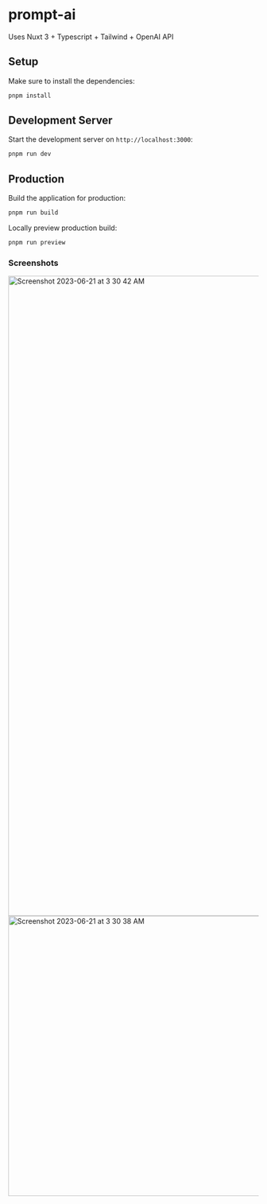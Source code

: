 # prompt-ai

Uses Nuxt 3 + Typescript + Tailwind + OpenAI API

## Setup

Make sure to install the dependencies:

```bash
pnpm install

```

## Development Server

Start the development server on `http://localhost:3000`:

```bash
pnpm run dev
```

## Production

Build the application for production:

```bash
pnpm run build

```

Locally preview production build:

```bash
pnpm run preview
```

### Screenshots

<img width="1286" alt="Screenshot 2023-06-21 at 3 30 42 AM" src="https://github.com/srav001/prompt-ai/assets/53465522/a3dea57f-f06f-4719-a9be-2221c0f9afed">

<img width="563" alt="Screenshot 2023-06-21 at 3 30 38 AM" src="https://github.com/srav001/prompt-ai/assets/53465522/aa1e1f5e-e9f5-4b0b-a22d-545d7601e08c">
